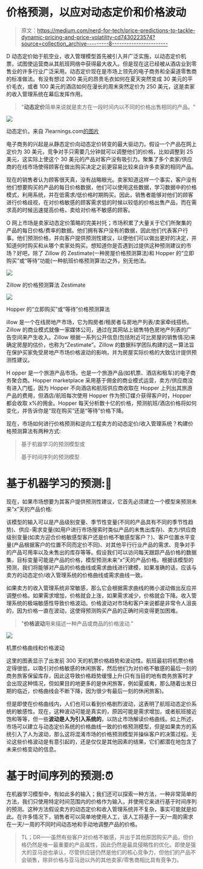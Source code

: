 # 价格预测，以应对动态定价和价格波动

> 原文：<https://medium.com/nerd-for-tech/price-predictions-to-tackle-dynamic-pricing-and-price-volatility-cd7430223574?source=collection_archive---------8----------------------->

D 动态定价始于航空业，收入管理模型首先被引入并广泛实施，以动态定价机票，试图使运营商从其航班网络中获得最大收入。但是现在这已经被从酒店业到零售业的许多行业广泛采用。动态定价现在是市场上领先的电子商务和全渠道零售商的标准做法。有没有想过 200 美元的昂贵毛衣如何在夏天突然变成 30 美元的平价毛衣，或者 100 美元的酒店如何在漫长的周末突然定价为 250 美元，这是卖家的收入管理系统在幕后发挥作用。

> "**动态定价**简单来说就是卖方在一段时间内以不同的价格出售相同的产品。"

![](img/2c537e12a0b79832f300d034d786f084.png)

动态定价。来自 7learnings.com[的图片](http://7learnings.com)

电子商务的兴起是从静态定价向动态定价转变的最大驱动力。假设一个产品在网上定价为 30 美元，竞争对手只需要几分钟就可以调整他们的价格，比如调整到 25 美元，这实际上使这个 30 美元的产品对客户没有吸引力。聚集了多个卖家/供应商的在线市场使得顾客在做出购买决定之前更容易比较来自许多卖家的相同产品。

现在的销售者认为顾客很天真，没有战略眼光。卖家知道这样一个事实，客户没有他们想要购买的产品的每日价格数据，他们可以使用这些数据，学习数据中的价格模式，利用系统，并在低需求/低价格时期购买。因此，销售者能够对他们的顾客进行价格歧视，在对价格敏感的顾客需求低的时候以较低的价格出售产品，而在需求高的时候迅速提高价格，卖给对价格不敏感的顾客。

O 网上市场是卖家动态定价策略的完美衬托；市场积累了大量关于它们所聚集的产品的每日价格/费率的数据。他们拥有客户没有的数据，因此他们代表客户行事。他们预测价格，并向客户提供预测性建议，以便他们可以做出更好的决定，并知道何时购买和从哪个卖家处购买。想知道你是否遇到过提供这种预测建议的市场？好吧，除了 Zillow 的 Zestimate(一种房屋价格预测算法)和 Hopper 的“立即购买”或“等待”功能(一种航班价格预测算法)之外，别无他法。

![](img/71742c0180cce3b2aa152f88dbaf8b0a.png)

Zillow 的价格预测算法 Zestimate

![](img/30b6191ce623c879bb220d35bf38455b.png)

Hopper 的“立即购买”或“等待”价格预测算法

illow 是一个在线房地产市场，它为购房者/租房者与房地产列表/卖家牵线搭桥。Zillow 的商业模式就像一家媒体公司，通过在其网站上销售特色房地产列表的广告空间来产生收入。Zillow 根据一系列公开信息(包括附近可比房屋的销售情况)来确定房屋的估价，也称为“Zestimate”。Zillow 的数据科学团队构建的这一算法旨在保护买家免受房地产市场价格波动的影响，并为房屋实际价格的大致估计提供预测性建议。

H opper 是一个旅游产品市场，也是一个旅游产品(如机票、酒店和租车)的电子商务聚合商。Hopper marketplace 采用基于佣金的商业模式运营，卖方/供应商没有进入门槛，因为 Hopper 不向酒店和航班供应商收取在 Hopper 上列出其旅游产品的费用，但酒店/航班每次使用 Hopper 作为预订媒介获得客户时，Hopper 都会收取 x%的佣金。Hopper 每天分析数十亿的价格，预测航班/酒店价格将如何变化，并告诉你是“现在购买”还是“等待”价格下降。

现在，市场如何进行价格预测和逆向工程卖方的动态定价/收入管理系统？构建价格预测算法有两种方式:

> 基于机器学习的预测模型或
> 
> 基于时间序列的预测模型

# **基于机器学习的预测:🤖**

现在，如果市场想要为其客户提供预测性建议，它首先必须建立一个模型来预测未来“x”天的产品价格:

该模型的输入可以是产品级别变量、季节性变量(不同的产品具有不同的季节性趋势)、供应-需求变量(如用户进行市场搜索时类似产品的未售出库存)、卖方/供应商级别变量(如卖方迎合价格敏感型客户还是价格不敏感型客户？)、客户位置水平变量(产品根据客户的位置不同而定价不同)、对其他平行行业产品的需求、竞争对手的产品可用率以及未售出的库存等等。假设我们可以访问每天跟踪产品价格的数据集，目标变量可能是产品的价格，模型预测未来“x”天的产品价格。根据该模型的预测，我们将能够对产品的价格曲线或需求曲线进行建模，如果准确的话，应该与卖方的动态定价/收入管理系统的价格曲线或需求曲线一致。

如果卖方的收入管理系统非常敏感，那么它会根据需求曲线的微小波动做出反应并调整价格。如果需求增加，价格就会上涨，如果需求减少，价格就会下降。收入管理系统的极端敏感性导致价格波动。价格波动对市场和客户来说都是非常令人沮丧的，因为价格一直在波动，这使得预测购买产品的正确时间变得更加困难。

> "**价格波动**用来描述一种产品或商品的价格波动."

![](img/b8b0704fc598fbcbd2572c556d0de2ec.png)

机票价格曲线和价格波动

这里的图表显示了出发前 300 天的机票价格趋势和波动性。航班最初将机票价格定得很低，以吸引对价格敏感的休闲旅客，然后他们为对价格不敏感的最后一刻的商务旅客保留库存，因此这导致价格趋势缓慢上升(只有当目的地有商务旅客时才会出现这种情况，但如果目的地更多的是休闲旅客，例如夏威夷，那么随着出发日期的临近，价格曲线会不断下降，因为很少有最后一刻的休闲旅客)。

但是即使在价格曲线内，人们也可以看到价格剧烈波动，这表明了航班动态定价系统的敏感性。现在，这种波动可能是真实的，原因可能是需求增加，或者航班接近饱和等等，但一些**波动是人为引入系统的**，以防止市场解读价格曲线。如上所述，市场可以建立与动态定价系统的价格曲线一致的价格预测模型，但是如果卖方的系统引入了人为波动，那么这将混淆市场的价格预测模型并操纵客户的决策过程。无论这些价格波动是有意引起的，还是仅仅是其他因素的结果，它们都潜在地包含了未来价格变动的信息。

# 基于时间序列的预测:⏰

在机器学习模型中，有如此多的输入；我们还可以探索一种方法，一种非常简单的方法，我们只使用特定时间范围内的价格作为输入，并使用它来进行基于时间序列的预测。这种方法假设卖方的动态定价和收入管理系统并不复杂，事实可能就是如此。在许多情况下，销售者可以简单地使用人工，该人工将基于一天/一周的需求在一天/一周的不同时间动态地和手动地调整产品的价格。

> TL；DR——虽然有些客户对价格不敏感，并出于其他原因购买产品，但价格仍然是唯一最重要的产品属性，因此仍然是最具侵略性的优化。即使是强大的亚马逊也承认，尽管供应链仍然是他们的核心竞争力，但他们的产品不会销售，除非价格与亚马逊以外的其他卖家/零售商相比具有竞争力。